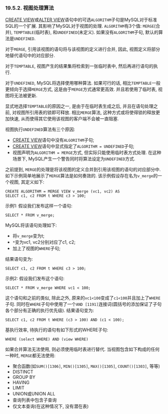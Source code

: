 ### 19.5.2. 视图处理算法

[CREATE VIEW](../Chapter_13/13.01.20_CREATE_VIEW_Syntax.md)或[ALTER VIEW](../Chapter_13/13.01.09_ALTER_VIEW_Syntax.md)语句中的可选`ALGORITHM`子句是MySQL对于标准SQL的一个扩展. 其影响了MySQL对于视图的处理. `ALGORITHM`有3个值: `MERGE`(合并), `TEMPTABLE`(临时表), 和`UNDEFINED`(未定义). 如果没有`ALGORITHM`子句, 默认的算法是`UNDEFINED`. 

对于`MERGE`, 引用该视图的语句将与该视图的定义进行合并, 因此, 视图定义将部分地替代语句中的对应部分. 

对于`TEMPTABLE`, 视图产生的结果集将检索到一张临时表中, 然后再进行语句的执行. 

对于`UNDEFINED`, MySQL将选择使用哪种算法. 如果可行的话, 相比`TEMPTABLE`一般更倾向于选择`MERGE`方式, 这是由于`MERGE`方式通常更高效. 并且若使用了临时表, 视图将无法被更新.

显式地选择`TEMPTABLE`的原因之一, 是由于在临时表生成之后, 并且在语句处理之前, 对视图所引用表的锁即可释放. 相比`MERGE`算法, 这种方式或将使得锁的释放更加快速, 从而使得其它使用该视图的客户端不会被一直阻塞. 

视图执行`UNDEFINED`算法有三个原因:

* [CREATE VIEW](../Chapter_13/13.01.20_CREATE_VIEW_Syntax.md)语句中没有`ALGORITHM`子句; 
* [CREATE VIEW](../Chapter_13/13.01.20_CREATE_VIEW_Syntax.md)语句中显式指定了`ALGORITHM = UNDEFINED`子句; 
* 视图声明为`ALGORITHM = MERGE`方式, 但实际只能使用临时表方式处理. 在这种场景下, MySQL产生一个警告同时将算法设定为`UNDEFINED`方式.

之前提到, `MERGE`的处理是将该视图的定义合并到引用该视图的语句的对应部分中. 
如下示例简单地展示了`MERGE`算法是如何奏效的. 该示例假设存在名为`v_merge`的一个视图, 其定义如下: 

	CREATE ALGORITHM = MERGE VIEW v_merge (vc1, vc2) AS
	SELECT c1, c2 FROM t WHERE c3 > 100;

示例1: 假设我们发布这样一个语句:

	SELECT * FROM v_merge;

MySQL将该语句处理如下:

* 将`v_merge`变为t;
* `*`变为vc1, vc2分别对应了c1, c2; 
* 加上了视图的`WHERE`子句; 

结果语句变为: 

	SELECT c1, c2 FROM t WHERE c3 > 100;

示例2: 假设我们发布这个语句: 

	SELECT * FROM v_merge WHERE vc1 < 100;

这个语句和之前的类似, 除此之外, 原来的`vc1<100`变成了`c1<100`并且加上了`WHERE`子句. 
同时在`WHERE`子句中使用了一个`AND [1191]`连接词(圆括号的添加保证了子句各个部分有正确的执行优先级). 结果语句变为: 

	SELECT c1, c2 FROM t WHERE (c3 > 100) AND (c1 < 100);

基执行效率, 待执行的语句有如下形式的WHERE子句: 

	WHERE (select WHERE) AND (view WHERE)

如果合并算法无法使用, 则必须使用临时表进行替代. 当视图包含如下构成的任何一种时, `MERGE`都无法使用:

* 聚合函数(如`SUM()[1306]`, `MIN()[1305]`, `MAX()[1305]`, `COUNT()[1303]`, 等等)
* DISTINCT
* GROUP BY
* HAVING
* LIMIT
* UNION或UNION ALL
* 查询列表中包含子查询
* 仅文本查询(在这种情况下, 没有潜在表)

